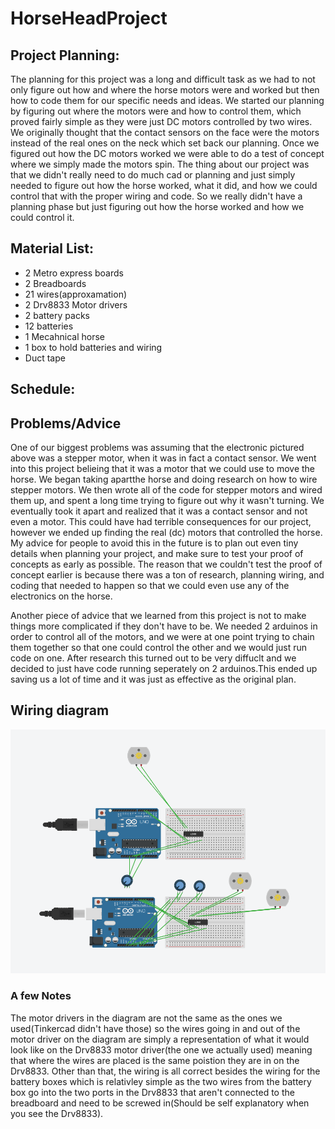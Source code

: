 # HorseHeadProject

## Project Planning:
The planning for this project was a long and difficult task as we had to not only figure out how and where the horse motors were and worked but then how to code them for our specific needs and ideas. We started our planning by figuring out where the motors were and how to control them, which proved fairly simple as they were just DC motors controlled by two wires. We originally thought that the contact sensors on the face were the motors instead of the real ones on the neck which set back our planning. Once we figured out how the DC motors worked we were able to do a test of concept where we simply made the motors spin. The thing about our project was that we didn't really need to do much cad or planning and just simply needed to figure out how the horse worked, what it did, and how we could control that with the proper wiring and code. So we really didn't have a planning phase but just figuring out how the horse worked and how we could control it. 

## Material List: 
 - 2 Metro express boards
 - 2 Breadboards
 - 21 wires(approxamation)
 - 2 Drv8833 Motor drivers
 - 2 battery packs
 - 12 batteries
 - 1 Mecahnical horse
 - 1 box to hold batteries and wiring
 - Duct tape

## Schedule:


## Problems/Advice
One of our biggest problems was assuming that the electronic pictured above was a stepper motor, when it was in fact a contact sensor. We went into this project belieing that it was a motor that we could use to move the horse. We began taking apartthe horse and doing research on how to wire stepper motors. We then wrote all of the code for stepper motors and wired them up, and spent a long time trying to figure out why it wasn't turning. We eventually took it apart and realized that it was a contact sensor and not even a motor. This could have had terrible consequences for our project, however we ended up finding the real (dc) motors that controlled the horse. My advice for people to avoid this in the future is to plan out even tiny details when planning your project, and make sure to test your proof of concepts as early as possible. The reason that we couldn't test the proof of concept earlier is because there was a ton of research, planning wiring, and coding that needed to happen so that we could even use any of the electronics on the horse.

Another piece of advice that we learned from this project is not to make things more complicated if they don't have to be. We needed 2 arduinos in order to control all of the motors, and we were at one point trying to chain them together so that one could control the other and we would just run code on one. After research this turned out to be very diffuclt and we decided to just have code running seperately on 2 arduinos.This ended up saving us a lot of time and it was just as effective as the original plan.

## Wiring diagram
![This is the Wiring](https://github.com/jconkli07/HorseHeadProject/blob/main/Pictures/Horseheadwiringdiagram.PNG)

### A few Notes
The motor drivers in the diagram are not the same as the ones we used(Tinkercad didn't have those) so the wires going in and out of the motor driver on the diagram are simply a representation of what it would look like on the Drv8833 motor driver(the one we actually used) meaning that where the wires are placed is the same poistion they are in on the Drv8833. Other than that, the wiring is all correct besides the wiring for the battery boxes which is relativley simple as the two wires from the battery box go into the two ports in the Drv8833 that aren't connected to the breadboard and need to be screwed in(Should be self explanatory when you see the Drv8833). 
